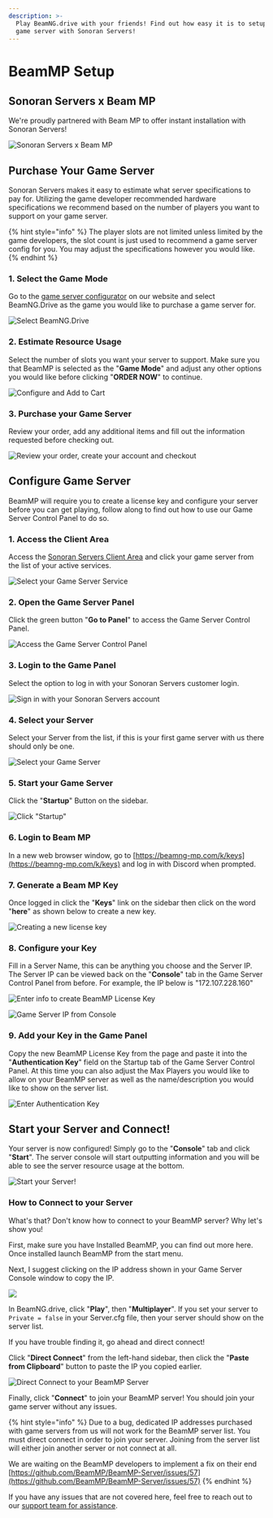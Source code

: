 ```yaml
---
description: >-
  Play BeamNG.drive with your friends! Find out how easy it is to setup a BeamMP
  game server with Sonoran Servers!
---
```


# BeamMP Setup

## Sonoran Servers x Beam MP

We're proudly partnered with Beam MP to offer instant installation with Sonoran Servers!

![Sonoran Servers x Beam MP](../../.gitbook/assets/Banner.png)

## Purchase Your Game Server

Sonoran Servers makes it easy to estimate what server specifications to pay for. Utilizing the game developer recommended hardware specifications we recommend based on the number of players you want to support on your game server.&#x20;

{% hint style="info" %}
The player slots are not limited unless limited by the game developers, the slot count is just used to recommend a game server config for you. You may adjust the specifications however you would like.
{% endhint %}

### 1. Select the Game Mode

Go to the [game server configurator](https://sonoranservers.com/gameserver/#/) on our website and select BeamNG.Drive as the game you would like to purchase a game server for.

![Select BeamNG.Drive](<../../.gitbook/assets/image (2).png>)

### 2. Estimate Resource Usage

Select the number of slots you want your server to support. Make sure you that BeamMP is selected as the "**Game Mode**" and adjust any other options you would like before clicking "**ORDER NOW**" to continue.

![Configure and Add to Cart](<../../.gitbook/assets/image (87).png>)

### 3. Purchase your Game Server

Review your order, add any additional items and fill out the information requested before checking out.

![Review your order, create your account and checkout](<../../.gitbook/assets/image (27).png>)

## Configure Game Server

BeamMP will require you to create a license key and configure your server before you can get playing, follow along to find out how to use our Game Server Control Panel to do so.

### 1. Access the Client Area

Access the [Sonoran Servers Client Area](https://sonoranservers.com/clientarea.php) and click your game server from the list of your active services.

![Select your Game Server Service](<../../.gitbook/assets/image (118).png>)

### 2. Open the Game Server Panel

Click the green button "**Go to Panel**" to access the Game Server Control Panel.

![Access the Game Server Control Panel](<../../.gitbook/assets/image (73).png>)

### 3. Login to the Game Panel

Select the option to log in with your Sonoran Servers customer login.

![Sign in with your Sonoran Servers account](<../../.gitbook/assets/image (152).png>)

### 4. Select your Server

Select your Server from the list, if this is your first game server with us there should only be one.

![Select your Game Server](<../../.gitbook/assets/image (36).png>)

### 5. Start your Game Server

Click the "**Startup**" Button on the sidebar.

![Click "Startup"](<../../.gitbook/assets/image (16).png>)

### 6. Login to Beam MP

In a new web browser window, go to [https://beamng-mp.com/k/keys](https://beamng-mp.com/k/keys) and log in with Discord when prompted.

### 7. Generate a Beam MP Key

Once logged in click the "**Keys**" link on the sidebar then click on the word "**here**" as shown below to create a new key.

![Creating a new license key](<../../.gitbook/assets/image (127).png>)

### 8. Configure your Key

Fill in a Server Name, this can be anything you choose and the Server IP. The Server IP can be viewed back on the "**Console**" tab in the Game Server Control Panel from before. For example, the IP below is "172.107.228.160"

![Enter info to create BeamMP License Key](<../../.gitbook/assets/image (31).png>)

![Game Server IP from Console](<../../.gitbook/assets/image (32).png>)

### 9. Add your Key in the Game Panel

Copy the new BeamMP License Key from the page and paste it into the "**Authentication Key**" field on the Startup tab of the Game Server Control Panel. At this time you can also adjust the Max Players you would like to allow on your BeamMP server as well as the name/description you would like to show on the server list.

![Enter Authentication Key](<../../.gitbook/assets/image (66).png>)

## Start your Server and Connect!

Your server is now configured! Simply go to the "**Console**" tab and click "**Start**". The server console will start outputting information and you will be able to see the server resource usage at the bottom.

![Start your Server!](<../../.gitbook/assets/image (25).png>)

### How to Connect to your Server

What's that? Don't know how to connect to your BeamMP server? Why let's show you!

First, make sure you have Installed BeamMP, you can find out more here. Once installed launch BeamMP from the start menu.

Next, I suggest clicking on the IP address shown in your Game Server Console window to copy the IP.

![](<../../.gitbook/assets/image (80).png>)

In BeamNG.drive, click "**Play**", then "**Multiplayer**". If you set your server to `Private = false` in your Server.cfg file, then your server should show on the server list.

If you have trouble finding it, go ahead and direct connect!

Click "**Direct Connect**" from the left-hand sidebar, then click the "**Paste from Clipboard**" button to paste the IP you copied earlier.

![Direct Connect to your BeamMP Server](<../../.gitbook/assets/image (13).png>)

Finally, click "**Connect**" to join your BeamMP server! You should join your game server without any issues.

{% hint style="info" %}
Due to a bug, dedicated IP addresses purchased with game servers from us will not work for the BeamMP server list. You must direct connect in order to join your server. Joining from the server list will either join another server or not connect at all.

We are waiting on the BeamMP developers to implement a fix on their end [https://github.com/BeamMP/BeamMP-Server/issues/57](https://github.com/BeamMP/BeamMP-Server/issues/57)
{% endhint %}

If you have any issues that are not covered here, feel free to reach out to our [support team for assistance](https://sonoranservers.com/contact.php).



